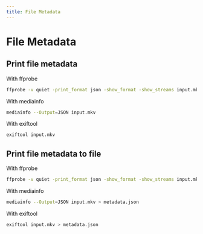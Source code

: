 ```yaml
---
title: File Metadata
---
```


# File Metadata

## Print file metadata

With ffprobe

```sh
ffprobe -v quiet -print_format json -show_format -show_streams input.mkv
```

With mediainfo

```sh
mediainfo --Output=JSON input.mkv
```

With exiftool

```sh
exiftool input.mkv
```

## Print file metadata to file

With ffprobe

```sh
ffprobe -v quiet -print_format json -show_format -show_streams input.mkv > metadata.json
```

With mediainfo

```sh
mediainfo --Output=JSON input.mkv > metadata.json
```

With exiftool

```sh
exiftool input.mkv > metadata.json
```
